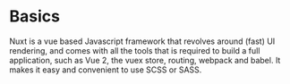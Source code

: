 # Basics

Nuxt is a vue based Javascript framework that revolves around (fast) UI rendering, and comes with all the tools that is required to build a full application, such as Vue 2, the vuex store, routing, webpack and babel. It makes it easy and convenient to use SCSS or SASS.

